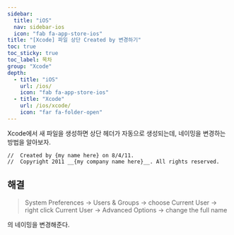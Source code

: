 ```yaml
---
sidebar:
  title: "iOS"
  nav: sidebar-ios
  icon: "fab fa-app-store-ios"
title: "[Xcode] 파일 상단 Created by 변경하기"
toc: true
toc_sticky: true
toc_label: 목차
group: "Xcode"
depth: 
  - title: "iOS"
    url: /ios/
    icon: "fab fa-app-store-ios"
  - title: "Xcode"
    url: /ios/xcode/
    icon: "far fa-folder-open"
---
```

Xcode에서 새 파일을 생성하면 상단 헤더가 자동으로 생성되는데, 네이밍을 변경하는 방법을 알아보자.
```
//  Created by {my name here} on 8/4/11.
//  Copyright 2011 __{my company name here}__. All rights reserved.
```

## 해결
>System Preferences -> Users & Groups -> choose Current User -> right click Current User -> Advanced Options -> change the full name

의 네이밍을 변경해준다.
